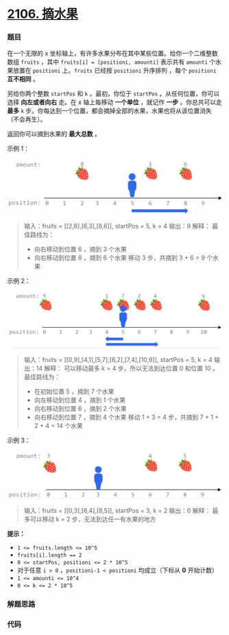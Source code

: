 # [2106. 摘水果](https://leetcode-cn.com/problems/maximum-fruits-harvested-after-at-most-k-steps/)

### 题目

在一个无限的 x 坐标轴上，有许多水果分布在其中某些位置。给你一个二维整数数组 `fruits` ，其中 `fruits[i] = [positioni, amounti]` 表示共有 `amounti` 个水果放置在 `positioni` 上。`fruits` 已经按 `positioni` 升序排列 ，每个 `positioni` **互不相同** 。

另给你两个整数 `startPos` 和 `k` 。最初，你位于 `startPos` 。从任何位置，你可以选择 **向左或者向右** 走。在 x 轴上每移动 **一个单位** ，就记作 **一步** 。你总共可以走 **最多** `k` 步。你每达到一个位置，都会摘掉全部的水果，水果也将从该位置消失（不会再生）。

返回你可以摘到水果的 **最大总数** 。

 

示例 1：

 ![image-20211212140955442](5955%E6%91%98%E6%B0%B4%E6%9E%9C.assets/image-20211212140955442.png)

> 输入：fruits = [[2,8],[6,3],[8,6]], startPos = 5, k = 4
> 输出：9
> 解释：
> 最佳路线为：
>
> - 向右移动到位置 6 ，摘到 3 个水果
> - 向右移动到位置 8 ，摘到 6 个水果
> 移动 3 步，共摘到 3 + 6 = 9 个水果

示例 2：

 ![image-20211212141026348](5955%E6%91%98%E6%B0%B4%E6%9E%9C.assets/image-20211212141026348.png)

> 输入：fruits = [[0,9],[4,1],[5,7],[6,2],[7,4],[10,9]], startPos = 5, k = 4
> 输出：14
> 解释：
> 可以移动最多 k = 4 步，所以无法到达位置 0 和位置 10 。
> 最佳路线为：
> - 在初始位置 5 ，摘到 7 个水果
> - 向左移动到位置 4 ，摘到 1 个水果
> - 向右移动到位置 6 ，摘到 2 个水果
> - 向右移动到位置 7 ，摘到 4 个水果
> 移动 1 + 3 = 4 步，共摘到 7 + 1 + 2 + 4 = 14 个水果

示例 3：

 ![image-20211212141053489](5955%E6%91%98%E6%B0%B4%E6%9E%9C.assets/image-20211212141053489.png)

> 输入：fruits = [[0,3],[6,4],[8,5]], startPos = 3, k = 2
> 输出：0
> 解释：
> 最多可以移动 k = 2 步，无法到达任一有水果的地方

**提示：**

- `1 <= fruits.length <= 10^5`
- `fruits[i].length == 2`
- `0 <= startPos, positioni <= 2 * 10^5`
- 对于任意 `i > 0` ，`positioni-1 < positioni` 均成立（下标从 **0** 开始计数）
- `1 <= amounti <= 10^4`
- `0 <= k <= 2 * 10^5`

### 解题思路



### 代码

